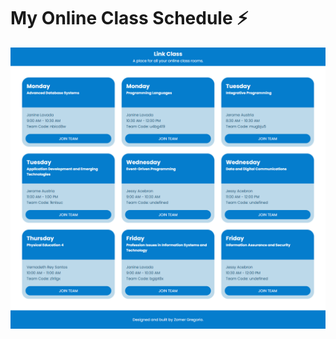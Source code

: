 # My Online Class Schedule ⚡

<div align='center'>
  <img src='https://raw.githubusercontent.com/zomeru/my-sched/main/src/assets/OG.png' alt='website image' />
</div>
